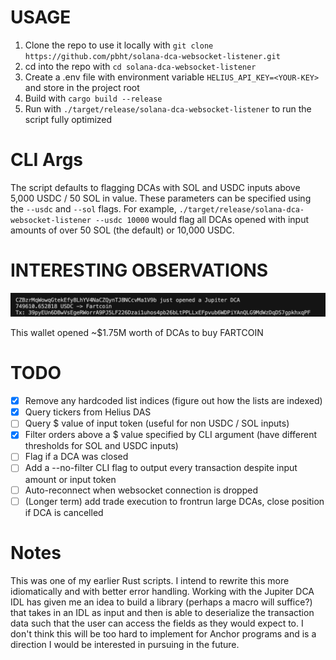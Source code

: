 # USAGE
1. Clone the repo to use it locally with `git clone https://github.com/pbht/solana-dca-websocket-listener.git`
2. cd into the repo with `cd solana-dca-websocket-listener`
3. Create a .env file with environment variable `HELIUS_API_KEY=<YOUR-KEY>` and store in the project root
4. Build with `cargo build --release`
5. Run with `./target/release/solana-dca-websocket-listener` to run the script fully optimized

# CLI Args
The script defaults to flagging DCAs with SOL and USDC inputs above 5,000 USDC / 50 SOL in value. These parameters can be specified using the `--usdc` and `--sol` flags. For example, `./target/release/solana-dca-websocket-listener --usdc 10000` would flag all DCAs opened with input amounts of over 50 SOL (the default) or 10,000 USDC.

# INTERESTING OBSERVATIONS
![$1M Fartcoin DCA](assets/fartcoin-1m-dca.png)
![$750K Fartcoin DCA](assets/fartcoin-750k-dca.png)

This wallet opened ~$1.75M worth of DCAs to buy FARTCOIN

# TODO
- [x] Remove any hardcoded list indices (figure out how the lists are indexed)
- [x] Query tickers from Helius DAS
- [ ] Query $ value of input token (useful for non USDC / SOL inputs)
- [x] Filter orders above a $ value specified by CLI argument (have different thresholds for SOL and USDC inputs)
- [ ] Flag if a DCA was closed
- [ ] Add a --no-filter CLI flag to output every transaction despite input amount or input token
- [ ] Auto-reconnect when websocket connection is dropped
- [ ] (Longer term) add trade execution to frontrun large DCAs, close position if DCA is cancelled

# Notes
This was one of my earlier Rust scripts. I intend to rewrite this more idiomatically and with better error handling. Working with the Jupiter DCA IDL has given me an idea to build a library (perhaps a macro will suffice?) that takes in an IDL as input and then is able to deserialize the transaction data such that the user can access the fields as they would expect to. I don't think this will be too hard to implement for Anchor programs and is a direction I would be interested in pursuing in the future.
